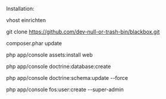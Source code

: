 Installation:

vhost einrichten

git clone https://github.com/dev-null-or-trash-bin/blackbox.git

composer.phar update

php app/console assets:install web

php app/console doctrine:database:create

php app/console doctrine:schema:update --force

php app/console fos:user:create --super-admin
